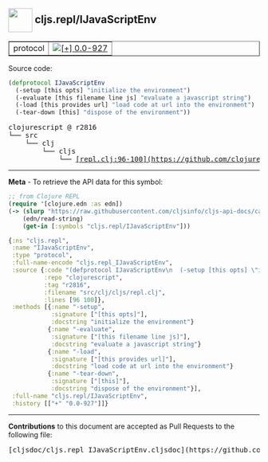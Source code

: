 ## <img width="48px" valign="middle" src="http://i.imgur.com/Hi20huC.png"> cljs.repl/IJavaScriptEnv

 <table border="1">
<tr>

<td>protocol</td>
<td><a href="https://github.com/cljsinfo/cljs-api-docs/tree/0.0-927"><img valign="middle" alt="[+] 0.0-927" src="https://img.shields.io/badge/+-0.0--927-lightgrey.svg"></a> </td>
</tr>
</table>






Source code:

```clj
(defprotocol IJavaScriptEnv
  (-setup [this opts] "initialize the environment")
  (-evaluate [this filename line js] "evaluate a javascript string")
  (-load [this provides url] "load code at url into the environment")
  (-tear-down [this] "dispose of the environment"))
```

 <pre>
clojurescript @ r2816
└── src
    └── clj
        └── cljs
            └── <ins>[repl.clj:96-100](https://github.com/clojure/clojurescript/blob/r2816/src/clj/cljs/repl.clj#L96-L100)</ins>
</pre>


---

__Meta__ - To retrieve the API data for this symbol:

```clj
;; from Clojure REPL
(require '[clojure.edn :as edn])
(-> (slurp "https://raw.githubusercontent.com/cljsinfo/cljs-api-docs/catalog/cljs-api.edn")
    (edn/read-string)
    (get-in [:symbols "cljs.repl/IJavaScriptEnv"]))
```

```clj
{:ns "cljs.repl",
 :name "IJavaScriptEnv",
 :type "protocol",
 :full-name-encode "cljs.repl_IJavaScriptEnv",
 :source {:code "(defprotocol IJavaScriptEnv\n  (-setup [this opts] \"initialize the environment\")\n  (-evaluate [this filename line js] \"evaluate a javascript string\")\n  (-load [this provides url] \"load code at url into the environment\")\n  (-tear-down [this] \"dispose of the environment\"))",
          :repo "clojurescript",
          :tag "r2816",
          :filename "src/clj/cljs/repl.clj",
          :lines [96 100]},
 :methods [{:name "-setup",
            :signature ["[this opts]"],
            :docstring "initialize the environment"}
           {:name "-evaluate",
            :signature ["[this filename line js]"],
            :docstring "evaluate a javascript string"}
           {:name "-load",
            :signature ["[this provides url]"],
            :docstring "load code at url into the environment"}
           {:name "-tear-down",
            :signature ["[this]"],
            :docstring "dispose of the environment"}],
 :full-name "cljs.repl/IJavaScriptEnv",
 :history [["+" "0.0-927"]]}

```

---

__Contributions__ to this document are accepted as Pull Requests to the following file:

 <pre>
[cljsdoc/cljs.repl_IJavaScriptEnv.cljsdoc](https://github.com/cljsinfo/cljs-api-docs/blob/master/cljsdoc/cljs.repl_IJavaScriptEnv.cljsdoc)
</pre>

